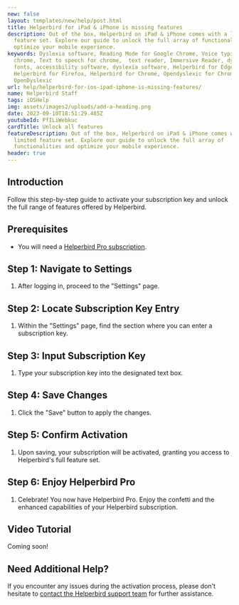 ```yaml
---
new: false
layout: templates/new/help/post.html
title: Helperbird for iPad & iPhone is missing features
description: Out of the box, Helperbird on iPad & iPhone comes with a limited
  feature set. Explore our guide to unlock the full array of functionalities and
  optimize your mobile experience.
keywords: Dyslexia software, Reading Mode for Google Chrome, Voice typing for
  chrome, Text to speech for chrome,  text reader, Immersive Reader, dyslexia
  fonts, accessibility software, dyslexia software, Helperbird for Edge,
  Helperbird for Firefox, Helperbird for Chrome, Opendyslexic for Chrome,
  OpenDyslexic
url: help/helperbird-for-ios-ipad-iphone-is-missing-features/
name: Helperbird Staff
tags: iOSHelp
img: assets/images2/uploads/add-a-heading.png
date: 2023-09-10T18:51:29.485Z
youtubeId: PfILiWebkuc
cardTitle: Unlock all features
featureDescription: Out of the box, Helperbird on iPad & iPhone comes with a
  limited feature set. Explore our guide to unlock the full array of
  functionalities and optimize your mobile experience.
header: true
---
```

## Introduction
Follow this step-by-step guide to activate your subscription key and unlock the full range of features offered by Helperbird.

## Prerequisites
- You will need a [Helperbird Pro subscription](/help/how-to-login-to-helperbird// 'Helperbird login link').

## Step 1: Navigate to Settings
1. After logging in, proceed to the "Settings" page.

## Step 2: Locate Subscription Key Entry
1. Within the "Settings" page, find the section where you can enter a subscription key.

## Step 3: Input Subscription Key
1. Type your subscription key into the designated text box.

## Step 4: Save Changes
1. Click the "Save" button to apply the changes.

## Step 5: Confirm Activation
1. Upon saving, your subscription will be activated, granting you access to Helperbird's full feature set.

## Step 6: Enjoy Helperbird Pro
1. Celebrate! You now have Helperbird Pro. Enjoy the confetti and the enhanced capabilities of your Helperbird subscription.

## Video Tutorial
Coming soon!

## Need Additional Help?
If you encounter any issues during the activation process, please don't hesitate to [contact the Helperbird support team](/support) for further assistance.

